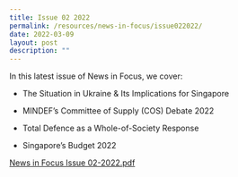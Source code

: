 ```yaml
---
title: Issue 02 2022
permalink: /resources/news-in-focus/issue022022/
date: 2022-03-09
layout: post
description: ""
---
```



In this latest issue of News in Focus, we cover:

*  The Situation in Ukraine & Its Implications for Singapore

*  MINDEF’s Committee of Supply (COS) Debate 2022

* Total Defence as a Whole-of-Society Response

* Singapore’s Budget 2022

[News in Focus Issue 02-2022.pdf](/files/news-in-focus/2022/News%20in%20Focus%20Issue%2002-2022.pdf)